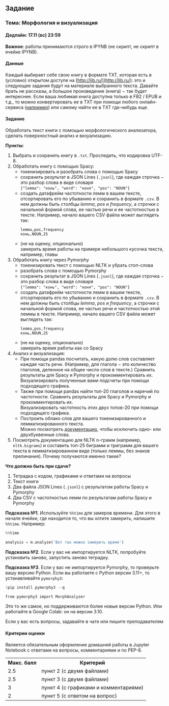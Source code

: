 ## Задание

### **Тема: Морфология и визуализация**

#### **Дедлайн**: 17.11 (вс) 23:59

**Важное**: работы принимаются строго в IPYNB (не скрипт, не скрипт в ячейке IPYNB).
#### **Данные**
Каждый выбирает себе свою книгу в формате TXT, которая есть в (условно) открытом доступе на [http://lib.ru/](http://lib.ru/): это и следующее задания будут на материале выбранного текста. Давайте брать не рассказы, а большое произведение (книга) $-$ так будет интереснее. 
Если ваша любимая книга доступна только в FB2 / EPUB и т.д., то можно конвертировать ее в TXT при помощи любого онлайн-сервиса ([например](https://convertio.co/ru/fb2-txt/)) или самому найти ее в TXT где-нибудь еще.

#### **Задание**
Обработать текст книги с помощью морфологического анализатора, сделать поверхностный анализ и визуализацию.

**Пункты**:
1. Выбрать и сохранить книгу в `.txt`. Проследить, что кодировка UTF-8.
2. Обработать книгу с помощью Spacy:
    - токенизировать и разобрать слова с помощью Spacy
    - сохранить результат в JSON Lines (`.jsonl`), где каждая строчка $-$ это разбор слова в виде словаря<br>`{"lemma": "конь", "word": "коня", "pos": "NOUN"}`
    - создать датафрейм частотности лемм в вашем тексте, отсортировать его по убыванию и сохранить в формате `.csv`. В нем должны быть столбцы *lemma*, *pos* и *frequency*, а строчки с начальной формой слова, ее частью речи и ее частотностью в тексте. Например, начало вашего CSV файла может выглядеть так:
		```
		lemma,pos,frequency
		конь,NOUN,25
		```
    - (не на оценку, опционально)<br>
      замерить время работы на примере небольшого кусочка текста, например, главы
3. Обработать книгу через Pymorphy
    - токенизировать текст с помощью NLTK и убрать стоп-слова
    - разобрать слова с помощью Pymorphy
    - сохранить результат в JSON Lines (`.jsonl`), где каждая строчка $-$ это разбор слова в виде словаря<br>`{"lemma": "конь", "word": "коня", "pos": "NOUN"}`
    - создать датафрейм частотности лемм в вашем тексте, отсортировать его по убыванию и сохранить в формате `.csv`. В нем должны быть столбцы *lemma*, *pos* и *frequency*, а строчки с начальной формой слова, ее частью речи и частотностью этой леммы в тексте. Например, начало вашего CSV файла может выглядеть так:
		```
		lemma,pos,frequency
		конь,NOUN,25
		```
	- (не на оценку, опционально)<br>
      замерить время работы как со Spacy
4. Анализ и визуализация:
    - При помощи pandas посчитать, какую долю слов составляет каждая часть речи. (Например, для глагола $-$ это количество глаголов, деленное на общее число слов в тексте.) Сравнить результаты для Spacy и Pymorphy и прокомментировать их.<br>
      Визуализировать полученные вами подсчеты при помощи подходящего графика.
    - Также при помощи pandas найти топ-20 глаголов и наречий по частотности. Сравнить результаты для Spacy и Pymorphy и прокомментировать их.<br>
      Визуализировать частотность этих двух топов-20 при помощи подходящего графика.
    - Построить облако слов для вашего токенизированного и лемматизированного текста.<br>
      Можно посмотреть [документацию](https://amueller.github.io/word_cloud/generated/wordcloud.WordCloud.html#wordcloud.WordCloud), чтобы исключить одно- или двухбуквенные слова.
5. Посмотреть документацию для NLTK n-грамм (например, `nltk.bigrams`) и составить топ-25 биграмм и триграмм для вашего текста в лемматизированном виде (только леммы, без знаков препинания). Почему получаются именно такие?

**Что должно быть при сдаче?**
1. Тетрадка с кодом, графиками и ответами на вопросы
2. Текст книги
3. Два файла JSON Lines (`.jsonl`) c результатом работы Spacy и Pymorphy
4. Два CSV c частотностью лемм по результатам работы Spacy и Pymorphy

**Подсказка №1**. Используйте ``%%time`` для замеров времени. Для этого в начале ячейки, где находится то, что вы хотите замерить, напишите ``%%time``. Например:
```python
%%time

analysis = m.analyze('Вот так можно замерить время')
```

**Подсказка №2**. Если у вас не импортируется NLTK, попробуйте установить заново, запустить заново тетрадку.

**Подсказка №3**. Если у вас не импортируется Pymorphy, то проверьте вашу версию Python. Если вы работаете с Python версии 3.11+, то устанавливайте `pymorphy3`:
```python
!pip install pymorphy3 --q

from pymorphy3 import MorphAnalyzer
```
Это то же самое, но поддерживаются более новые версии Python. Или работайте в Google Colab: он на версии 3.10.

Если у вас есть вопросы, задавайте в чате или пишите преподавателям
#### Критерии оценки
Является обязательным оформление домашней работы в Jupyter Notebook с ответами на вопросы, комментариями и по PEP-8.
<table>
    <tr><th>Макс. балл</th><th>Критерий</th></tr>
    <tr><td>2.5</td><td>пункт 2 (с двумя файлами)</td></tr>    
    <tr><td>2.5</td><td>пункт 3 (с двумя файлами)</td></tr> 
    <tr><td>3</td><td>пункт 4 (с графиками и комментариями)</td></tr> 
    <tr><td>2</td><td>пункт 5 (с ответом на вопрос)</td></tr>  
</table>
